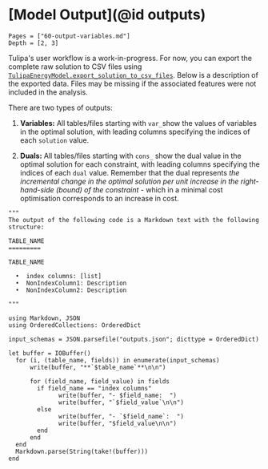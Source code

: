 # [Model Output](@id outputs)

```@contents
Pages = ["60-output-variables.md"]
Depth = [2, 3]
```

Tulipa's user workflow is a work-in-progress. For now, you can export the complete raw solution to CSV files using [`TulipaEnergyModel.export_solution_to_csv_files`](@ref).
Below is a description of the exported data. Files may be missing if the associated features were not included in the analysis.

There are two types of outputs:

1. **Variables:** All tables/files starting with `var_`show the values of variables in the optimal solution, with leading columns specifying the indices of each `solution` value.

1. **Duals:** All tables/files starting with `cons_` show the dual value in the optimal solution for each constraint, with leading columns specifying the indices of each `dual` value. Remember that the dual represents *the incremental change in the optimal solution per unit increase in the right-hand-side (bound) of the constraint* - which in a minimal cost optimisation corresponds to an increase in cost.

```@eval
"""
The output of the following code is a Markdown text with the following structure:

TABLE_NAME
=========

TABLE_NAME

  •  index columns: [list]
  •  NonIndexColumn1: Description
  •  NonIndexColumn2: Description

"""

using Markdown, JSON
using OrderedCollections: OrderedDict

input_schemas = JSON.parsefile("outputs.json"; dicttype = OrderedDict)

let buffer = IOBuffer()
  for (i, (table_name, fields)) in enumerate(input_schemas)
      write(buffer, "**`$table_name`**\n\n")

      for (field_name, field_value) in fields
        if field_name == "index columns"
              write(buffer, "- $field_name:  ")
              write(buffer, "`$field_value`\n\n")
        else
              write(buffer, "- `$field_name`:  ")
              write(buffer, "$field_value\n\n")
        end
      end
  end
  Markdown.parse(String(take!(buffer)))
end
```
